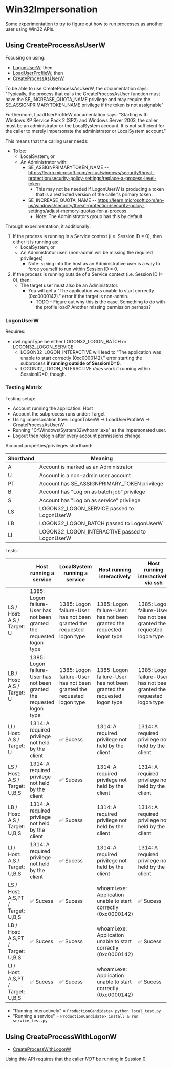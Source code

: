 # Win32Impersonation

Some experimentation to try to figure out how to run processes as another user using Win32 APIs.

## Using CreateProcessAsUserW

Focusing on using:
* [LogonUserW](https://learn.microsoft.com/en-us/windows/win32/api/winbase/nf-winbase-logonuserw); then
* [LoadUserProfileW](https://learn.microsoft.com/en-us/windows/win32/api/userenv/nf-userenv-loaduserprofilew); then
* [CreateProcessAsUserW](https://learn.microsoft.com/en-us/windows/win32/api/processthreadsapi/nf-processthreadsapi-createprocessasuserw)

To be able to use CreateProcessAsUserW, the documentation says:
"Typically, the process that calls the CreateProcessAsUser function must have the SE_INCREASE_QUOTA_NAME privilege and may require the SE_ASSIGNPRIMARYTOKEN_NAME privilege if the token is not assignable"

Furthermore, LoadUserProfileW documentation says:
"Starting with Windows XP Service Pack 2 (SP2) and Windows Server 2003, the caller must be an administrator or the LocalSystem account. It is not sufficient for the caller to merely impersonate the administrator or LocalSystem account."

This means that the calling user needs:
* To be:
    * LocalSystem; or
    * An Administrator with:
        * SE_ASSIGNPRIMARYTOKEN_NAME -- https://learn.microsoft.com/en-us/windows/security/threat-protection/security-policy-settings/replace-a-process-level-token
            * This may not be needed if LogonUserW is producing a token that is a restricted version of the caller's primary token.
        * SE_INCREASE_QUOTA_NAME -- https://learn.microsoft.com/en-us/windows/security/threat-protection/security-policy-settings/adjust-memory-quotas-for-a-process
            * Note: The Administrators group has this by default

Through experimentation, it additionally:
1. If the process is running in a Service context (i.e. Session ID = 0), then either it is running as:
    * LocalSystem; or
    * An Administrator user. (non-admin will be missing the required privileges)
        * Note: `ssh`ing into the host as an Administrative user is a way to force yourself to run within Session ID = 0.
2. If the process is running outside of a Service context (i.e. Session ID != 0), then:
    * The target user must also be an Administrator.
        * You will get a  "The application was unable to start correctly (0xc0000142)." error if the target is non-admin.
            * TODO - Figure out why this is the case. Something to do with the profile load? Another missing permission perhaps?

### LogonUserW

Requires:
* dwLogonType be either LOGON32_LOGON_BATCH or LOGON32_LOGON_SERVICE
    * LOGON32_LOGON_INTERACTIVE will lead to "The application was unable to start correctly (0xc0000142)." error starting the subprocess
      **if running outside of SessionID=0**. 
    * LOGON32_LOGON_INTERACTIVE *does* work if running within SessionID=0, though.

### Testing Matrix

Testing setup:
* Account running the application: Host
* Account the subprocess runs under: Target
* Using impersonation flow: LogonTokenW -> LoadUserProfileW -> CreateProcessAsUserW
* Running "C:\Windows\System32\whoami.exe" as the impersonated user.
* Logout then relogin after every account permissions change.

Account properties/privileges shorthand:

| Shorthand | Meaning |
| --------- | ------------------ |
| A         | Account is marked as an Administrator |
| U         | Account is a non-admin user account |
| PT        | Account has SE_ASSIGNPRIMARY_TOKEN privilege |
| B         | Account has "Log on as batch job" privilege |
| S         | Account has "Log on as service" privilege |
| LS        | LOGON32_LOGON_SERVICE passed to LogonUserW |
| LB        | LOGON32_LOGON_BATCH passed to LogonUserW |
| LI        | LOGON32_LOGON_INTERACTIVE passed to LogonUserW |

Tests:

|                                | Host running a service | LocalSystem running a service | Host running interactively | Host running interactively via ssh |
| ------------------------------ | ---------------------- | ----------------------------- | -------------------------- | ---------------------------------- |
| LS / Host: A,S / Target: U     | 1385: Logon failure-User has not been granted the requested logon type | 1385: Logon failure-User has not been granted the requested logon type  | 1385: Logon failure-User has not been granted the requested logon type | 1385: Logon failure-User has not been granted the requested logon type |
| LB / Host: A,S / Target: U     | 1385: Logon failure-User has not been granted the requested logon type | 1385: Logon failure-User has not been granted the requested logon type | 1385: Logon failure-User has not been granted the requested logon type | 1385: Logon failure-User has not been granted the requested logon type |
| LI / Host: A,S / Target: U     | 1314: A required privilege not held by the client | :white_check_mark: Sucess | 1314: A required privilege not held by the client | 1314: A required privilege not held by the client |
| LS / Host: A,S / Target: U,B,S | 1314: A required privilege not held by the client | :white_check_mark: Sucess | 1314: A required privilege not held by the client | 1314: A required privilege not held by the client |
| LB / Host: A,S / Target: U,B,S | 1314: A required privilege not held by the client | :white_check_mark: Sucess | 1314: A required privilege not held by the client | 1314: A required privilege not held by the client |
| LI / Host: A,S / Target: U,B,S | 1314: A required privilege not held by the client | :white_check_mark: Sucess | 1314: A required privilege not held by the client | 1314: A required privilege not held by the client |
| LS / Host: A,S,PT / Target: U,B,S | :white_check_mark: Sucess | :white_check_mark: Sucess | whoami.exe: Application unable to start correctly (0xc0000142) | :white_check_mark: Sucess
| LB / Host: A,S,PT / Target: U,B,S | :white_check_mark: Sucess | :white_check_mark: Sucess | whoami.exe: Application unable to start correctly (0xc0000142) | :white_check_mark: Sucess
| LI / Host: A,S,PT / Target: U,B,S | :white_check_mark: Sucess | :white_check_mark: Sucess | whoami.exe: Application unable to start correctly (0xc0000142) | :white_check_mark: Sucess

* "Running interactively" = `ProductionCandidate> python local_test.py`
* "Running a service" = `ProductionCandidate> install & run service_test.py`

## Using CreateProcessWithLogonW

* [CreateProcessWithLogonW](https://learn.microsoft.com/en-us/windows/win32/api/winbase/nf-winbase-createprocesswithlogonw)

Using thie API requires that the caller *NOT* be running in Session 0.